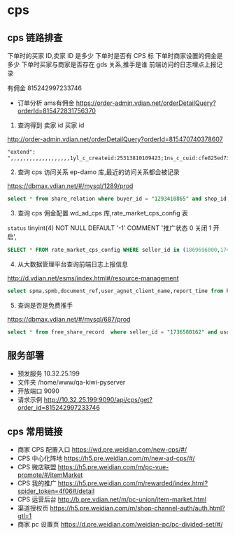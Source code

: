 # cps



## cps 链路排查

下单时的买家 ID,卖家 ID 是多少
下单时是否有 CPS 标
下单时商家设置的佣金是多少
下单时买家与商家是否存在 gds 关系,推手是谁
前端访问的日志埋点上报记录

有佣金 815242997233746

- 订单分析 ams有佣金 https://order-admin.vdian.net/orderDetailQuery?orderId=815472831756370


1. 查询得到 卖家 id 买家 id

http://order-admin.vdian.net/orderDetailQuery?orderId=815470740378607

```
"extend": ",,,,,,,,,,,,,,,,,,,1yl_c_createid:25313810109423;1ns_c_cuid:cfe825ed732833ed;1ys_c_external_channel:ams;source:QUICK_BUY;plat:android;1ys_c_external_biz_no:am_Eg9fdjRJMGJKa1J3NGo0RWQgAQ;,,,,,,,,,,",
```

2. 查询 cps 访问关系 ep-damo 库,最近的访问关系都会被记录

https://dbmax.vdian.net/#/mysql/1289/prod

```sql
select * from share_relation where buyer_id = "1293410865" and shop_id = "1736580162" limit 100;
```
3. 查询 cps 佣金配置 wd_ad_cps 库,rate_market_cps_config 表

`status` tinyint(4) NOT NULL DEFAULT '-1' COMMENT '推广状态 0 关闭 1 开启',

```sql
SELECT * FROM rate_market_cps_config WHERE seller_id in (1869696000,1749273600) LIMIT 10
```

4. 从大数据管理平台查询前端日志上报信息

http://d.vdian.net/esms/index.html#/resource-management

```sql
select spma,spmb,document_ref,user_agnet_client_name,report_time from h5_spider_online* where buyer_id = "1293410865"  limit 100
```

5. 查询是否是免费推手 

https://dbmax.vdian.net/#/mysql/687/prod

```sql
select * from free_share_record  where seller_id = "1736580162" and user_id = "" limit 100;
```

## 服务部署

- 预发服务 10.32.25.199 
- 文件夹 /home/www/qa-kiwi-pyserver
- 开放端口 9090
- 请求示例 http://10.32.25.199:9090/api/cps/get?order_id=815242997233746

## cps 常用链接

- 商家 CPS 配置入口 https://wd.pre.weidian.com/new-cps/#/
- CPS 中心化阵地 https://h5.pre.weidian.com/m/new-ad-cps/#/
- CPS 微店联盟 https://h5.pre.weidian.com/m/pc-vue-promote/#/itemMarket
- CPS 我的推广 https://h5.pre.weidian.com/m/rewarded/index.html?spider_token=4f06#/detail
- CPS 运营后台 http://b.pre.vdian.net/m/pc-union/item-market.html
- 渠道授权页 https://h5.pre.weidian.com/m/shop-channel-auth/auth.html?gtl=1
- 商家 pc 设置页 https://d.pre.weidian.com/weidian-pc/pc-divided-set/#/
